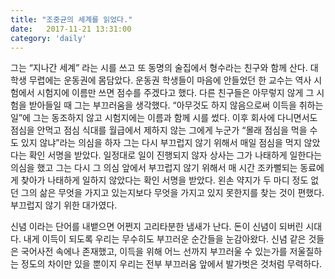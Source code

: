 ```yaml
---
title: "조중균의 세계를 읽었다."
date:   2017-11-21 13:31:00
category: 'daily'
---
```


그는 “지나간 세계” 라는 시를 쓰고 또 동명의 술집에서 형수라는 친구와 함께 산다.
대학생 무렵에는 운동권에 몸담았다. 운동권 학생들이 마음에 안들었던 한 교수는 역사 시험에서 시험지에 이름만 쓰면 점수를 주겠다고 했다. 다른 친구들은 아무렇지 않게 그 시험을 받아들일 때 그는 부끄러움을 생각했다. “아무것도 하지 않음으로써 이득을 취하는 일”에 그는 동조하지 않고 시험지에는 이름과 함께 시를 썼다.
이후 회사에 다니면서도 점심을 안먹고 점심 식대를 월급에서 제하지 않는 그에게 누군가 “몰래 점심을 먹을 수도 있지 않냐”라는 의심을 하자 그는 다시 부끄럽지 않기 위해서 매일 점심을 먹지 않았다는 확인 서명을 받았다. 일정대로 일이 진행되지 않자 상사는 그가 나태하게 일한다는 의심을 했고 그는 다시 그 의심 앞에서 부끄럽지 않기 위해서 매 시간 조카뻘되는 동료에게 찾아가 나태하게 일하지 않았다는 확인 서명을 받았다. 
왼손 약지가 두 마디 정도 없던 그의 삶은 무엇을 가지고 있는지보다 무엇을 가지고 있지 못한지를 찾는 것이 편했다. 부끄럽지 않기 위한 대가였다.

신념 이라는 단어를 내뱉으면 어쩐지 고리타분한 냄새가 난다. 돈이 신념이 되버린 시대다. 내게 이득이 되도록 우리는 무수히도 부끄러운 순간들을 눈감아왔다. 신념 같은 것들은 국어사전 속에나 존재했고, 이득을 위해 어느 선까지 부끄러울 수 있는가를 저울질하는 정도의 차이만 있을 뿐이지 우리는 전부 부끄러움 앞에서 발가벗은 것처럼 무력하다.
